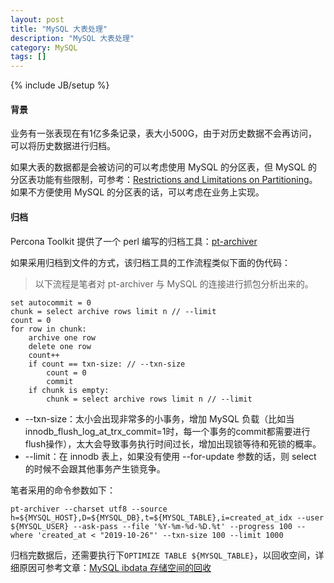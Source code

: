 ```yaml
---
layout: post
title: "MySQL 大表处理"
description: "MySQL 大表处理"
category: MySQL
tags: []
---
```

{% include JB/setup %}

#### 背景

业务有一张表现在有1亿多条记录，表大小500G，由于对历史数据不会再访问，可以将历史数据进行归档。

如果大表的数据都是会被访问的可以考虑使用 MySQL 的分区表，但 MySQL 的分区表功能有些限制，可参考：[Restrictions and Limitations on Partitioning](https://dev.mysql.com/doc/refman/5.7/en/partitioning-limitations.html)。如果不方便使用 MySQL 的分区表的话，可以考虑在业务上实现。

#### 归档

Percona Toolkit 提供了一个 perl 编写的归档工具：[pt-archiver](https://www.percona.com/doc/percona-toolkit/LATEST/pt-archiver.html)

如果采用归档到文件的方式，该归档工具的工作流程类似下面的伪代码：

> 以下流程是笔者对 pt-archiver 与 MySQL 的连接进行抓包分析出来的。

```text
set autocommit = 0
chunk = select archive rows limit n // --limit
count = 0
for row in chunk:
    archive one row
    delete one row
    count++
    if count == txn-size: // --txn-size
        count = 0
        commit
    if chunk is empty:
        chunk = select archive rows limit n // --limit
```

* --txn-size：太小会出现非常多的小事务，增加 MySQL 负载（比如当innodb_flush_log_at_trx_commit=1时，每一个事务的commit都需要进行flush操作），太大会导致事务执行时间过长，增加出现锁等待和死锁的概率。
* --limit：在 innodb 表上，如果没有使用 --for-update 参数的话，则 select 的时候不会跟其他事务产生锁竞争。

笔者采用的命令参数如下：

```shell script
pt-archiver --charset utf8 --source h=${MYSQL_HOST},D=${MYSQL_DB},t=${MYSQL_TABLE},i=created_at_idx --user ${MYSQL_USER} --ask-pass --file '%Y-%m-%d-%D.%t' --progress 100 --where 'created_at < "2019-10-26"' --txn-size 100 --limit 1000
```

归档完数据后，还需要执行下`OPTIMIZE TABLE ${MYSQL_TABLE}`，以回收空间，详细原因可参考文章：[MySQL ibdata 存储空间的回收](http://yangxikun.com/mysql/2015/11/21/mysql-ibdata.html)